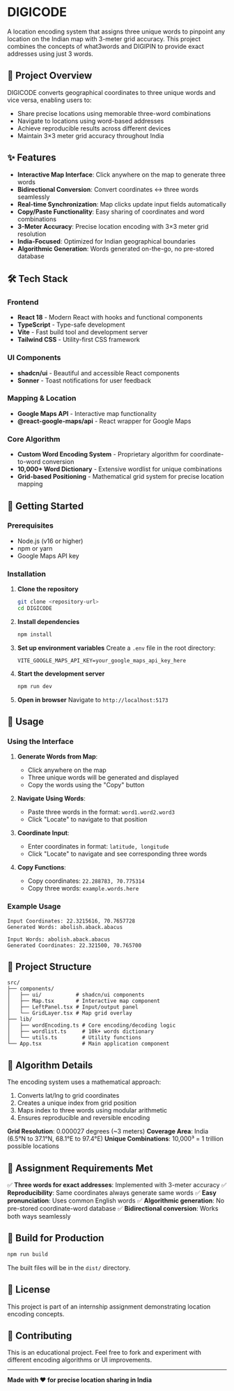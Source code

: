# DIGICODE

A location encoding system that assigns three unique words to pinpoint any location on the Indian map with 3-meter grid accuracy. This project combines the concepts of what3words and DIGIPIN to provide exact addresses using just 3 words.

## 🎯 Project Overview

DIGICODE converts geographical coordinates to three unique words and vice versa, enabling users to:
- Share precise locations using memorable three-word combinations
- Navigate to locations using word-based addresses
- Achieve reproducible results across different devices
- Maintain 3×3 meter grid accuracy throughout India

## ✨ Features

- **Interactive Map Interface**: Click anywhere on the map to generate three words
- **Bidirectional Conversion**: Convert coordinates ↔ three words seamlessly
- **Real-time Synchronization**: Map clicks update input fields automatically
- **Copy/Paste Functionality**: Easy sharing of coordinates and word combinations
- **3-Meter Accuracy**: Precise location encoding with 3×3 meter grid resolution
- **India-Focused**: Optimized for Indian geographical boundaries
- **Algorithmic Generation**: Words generated on-the-go, no pre-stored database

## 🛠️ Tech Stack

### Frontend
- **React 18** - Modern React with hooks and functional components
- **TypeScript** - Type-safe development
- **Vite** - Fast build tool and development server
- **Tailwind CSS** - Utility-first CSS framework

### UI Components
- **shadcn/ui** - Beautiful and accessible React components
- **Sonner** - Toast notifications for user feedback

### Mapping & Location
- **Google Maps API** - Interactive map functionality
- **@react-google-maps/api** - React wrapper for Google Maps

### Core Algorithm
- **Custom Word Encoding System** - Proprietary algorithm for coordinate-to-word conversion
- **10,000+ Word Dictionary** - Extensive wordlist for unique combinations
- **Grid-based Positioning** - Mathematical grid system for precise location mapping

## 🚀 Getting Started

### Prerequisites
- Node.js (v16 or higher)
- npm or yarn
- Google Maps API key

### Installation

1. **Clone the repository**
   ```bash
   git clone <repository-url>
   cd DIGICODE
   ```

2. **Install dependencies**
   ```bash
   npm install
   ```

3. **Set up environment variables**
   Create a `.env` file in the root directory:
   ```env
   VITE_GOOGLE_MAPS_API_KEY=your_google_maps_api_key_here
   ```

4. **Start the development server**
   ```bash
   npm run dev
   ```

5. **Open in browser**
   Navigate to `http://localhost:5173`

## 📖 Usage

### Using the Interface

1. **Generate Words from Map**:
   - Click anywhere on the map
   - Three unique words will be generated and displayed
   - Copy the words using the "Copy" button

2. **Navigate Using Words**:
   - Paste three words in the format: `word1.word2.word3`
   - Click "Locate" to navigate to that position

3. **Coordinate Input**:
   - Enter coordinates in format: `latitude, longitude`
   - Click "Locate" to navigate and see corresponding three words

4. **Copy Functions**:
   - Copy coordinates: `22.288783, 70.775314`
   - Copy three words: `example.words.here`

### Example Usage

```
Input Coordinates: 22.3215616, 70.7657728
Generated Words: abolish.aback.abacus

Input Words: abolish.aback.abacus
Generated Coordinates: 22.321500, 70.765700
```

## 🔧 Project Structure

```
src/
├── components/
│   ├── ui/           # shadcn/ui components
│   ├── Map.tsx       # Interactive map component
│   ├── LeftPanel.tsx # Input/output panel
│   └── GridLayer.tsx # Map grid overlay
├── lib/
│   ├── wordEncoding.ts # Core encoding/decoding logic
│   ├── wordlist.ts     # 10k+ words dictionary
│   └── utils.ts        # Utility functions
└── App.tsx             # Main application component
```

## 🧮 Algorithm Details

The encoding system uses a mathematical approach:
1. Converts lat/lng to grid coordinates
2. Creates a unique index from grid position
3. Maps index to three words using modular arithmetic
4. Ensures reproducible and reversible encoding

**Grid Resolution**: 0.000027 degrees (~3 meters)
**Coverage Area**: India (6.5°N to 37.1°N, 68.1°E to 97.4°E)
**Unique Combinations**: 10,000³ = 1 trillion possible locations

## 🎯 Assignment Requirements Met

✅ **Three words for exact addresses**: Implemented with 3-meter accuracy
✅ **Reproducibility**: Same coordinates always generate same words
✅ **Easy pronunciation**: Uses common English words
✅ **Algorithmic generation**: No pre-stored coordinate-word database
✅ **Bidirectional conversion**: Works both ways seamlessly

## 🚀 Build for Production

```bash
npm run build
```

The built files will be in the `dist/` directory.

## 📄 License

This project is part of an internship assignment demonstrating location encoding concepts.

## 🤝 Contributing

This is an educational project. Feel free to fork and experiment with different encoding algorithms or UI improvements.

---

**Made with ❤️ for precise location sharing in India**
```
